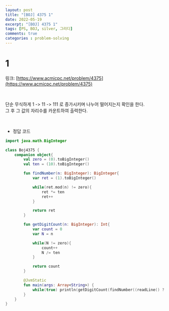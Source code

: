 ```yaml
---
layout: post
title: "[BOJ] 4375 1"
date: 2022-05-19
excerpt: "[BOJ] 4375 1"
tags: [PS, BOJ, silver, 그리디]
comments: true
categories : problem-solving
---
```


# 1

링크: [https://www.acmicpc.net/problem/4375](https://www.acmicpc.net/problem/4375)

<br>

단순 무식하게 1 -> 11 -> 111 로 증가시키며 나누어 떨어지는지 확인을 한다.    
그 후 그 값의 자리수를 카운트하여 출력한다.

<br>

- 정답 코드

```kotlin
import java.math.BigInteger

class Boj4375 {
    companion object{
        val zero = (0).toBigInteger()
        val ten = (10).toBigInteger()

        fun findNumber(n: BigInteger): BigInteger{
            var ret = (1).toBigInteger()

            while(ret.mod(n) != zero){
                ret *= ten
                ret++
            }

            return ret
        }

        fun getDigitCount(n: BigInteger): Int{
            var count = 0
            var N = n

            while(N != zero){
                count++
                N /= ten
            }

            return count
        }

        @JvmStatic
        fun main(args: Array<String>) {
            while(true) println(getDigitCount(findNumber((readLine() ?: break).toBigInteger())))
        }
    }
}
```